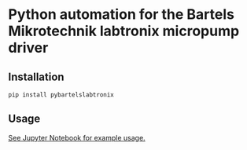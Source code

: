 # Python automation for the Bartels Mikrotechnik labtronix micropump driver

## Installation
`pip install pybartelslabtronix`

## Usage
[See Jupyter Notebook for example usage.](https://github.com/BioImaging-NKI/pybartelslabtronix/blob/main/notebooks/Test_Bartels_Labtronix.ipynb)
